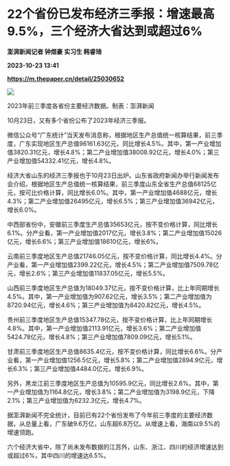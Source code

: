 # 22个省份已发布经济三季报：增速最高9.5%，三个经济大省达到或超过6%
**澎湃新闻记者 钟煜豪 实习生 韩睿琦**

**2023-10-23 13:41**

**https://m.thepaper.cn/detail/25030652**

![](https://imagecloud.thepaper.cn/thepaper/image/275/280/734.jpg)

2023年前三季度各省份主要经济数据。制表：澎湃新闻

10月23日，又有多个省份公布了2023年经济三季报。

微信公众号“广东统计”当天发布消息称，根据地区生产总值统一核算结果，前三季度，广东实现地区生产总值96161.63亿元，同比增长4.5%。其中，第一产业增加值3820.31亿元，增长4.8%；第二产业增加值38008.92亿元，增长4.0%；第三产业增加值54332.41亿元，增长4.8%。

经济大省山东的经济三季报也于10月23日出炉。山东省政府新闻办举行新闻发布会介绍，根据地区生产总值统一核算结果，前三季度山东全省生产总值68125亿元，按可比价格计算，同比增长6.0%。其中，第一产业增加值4688亿元，增长4.3%；第二产业增加值26495亿元，增长6.5%；第三产业增加值36942亿元，增长6.0%。

中西部省份中，安徽前三季度生产总值35653亿元，按不变价格计算，同比增长6.1%。分产业看，第一产业增加值2017亿元，增长3.8%；第二产业增加值15026亿元，增长6.6%；第三产业增加值18610亿元，增长6%。

云南前三季度地区生产总值21746.05亿元，按不变价格计算，同比增长4.4%。分产业看，第一产业增加值2399.22亿元，增长4.5%；第二产业增加值7509.78亿元，增长2.6%；第三产业增加值11837.05亿元，增长5.5%。

山西前三季度地区生产总值为18049.37亿元，按不变价格计算，比上年同期增长4.5%。其中，第一产业增加值为907.62亿元，增长3.5%；第二产业增加值为8720.94亿元，增长4.6%；第三产业增加值为8420.82亿元，增长4.5%。

贵州前三季度地区生产总值15347.78亿元，按不变价格计算，比上年同期增长4.8%。其中，第一产业增加值2113.91亿元，增长3.6%；第二产业增加值5424.78亿元，增长4.8%；第三产业增加值7809.09亿元，增长5.1%。

甘肃前三季度地区生产总值8635.4亿元，按不变价格计算，同比增长6.6%。分产业看，第一产业增加值1256.5亿元，增长5.8%；第二产业增加值2894.9亿元，增长6.3%；第三产业增加值4484.0亿元，增长6.9%。

另外，黑龙江前三季度地区生产总值为10595.9亿元，同比增长2.6%。其中，第一产业增加值为1164.8亿元，增长3.8%；第二产业增加值为3198.9亿元，下降2.1%；第三产业增加值为6232.3亿元，增长4.7%。

据澎湃新闻不完全统计，目前已有22个省份发布了今年前三季度的主要经济数据，从总量上看，广东破9.6万亿，山东超6.8万亿。从增速上看，海南以9.5%的增速领跑。

六个经济大省中，除了尚未发布数据的江苏外，山东、浙江、四川的经济增速达到或超过6%，其中四川的增速达6.5%。